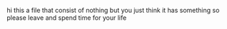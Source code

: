 hi this a file that consist of nothing but you just think it has something so please leave and spend  time for your  life
